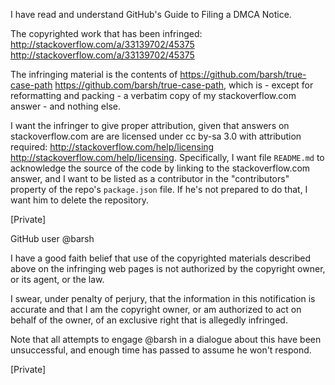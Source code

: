 I have read and understand GitHub's Guide to Filing a DMCA Notice.

The copyrighted work that has been infringed: http://stackoverflow.com/a/33139702/45375 <http://stackoverflow.com/a/33139702/45375>

The infringing material is the contents of https://github.com/barsh/true-case-path <https://github.com/barsh/true-case-path>, which is - except for reformatting and packing - a verbatim copy of my stackoverflow.com answer - and nothing else.

I want the infringer to give proper attribution, given that answers on stackoverflow.com are are licensed under cc by-sa 3.0 with attribution required: http://stackoverflow.com/help/licensing <http://stackoverflow.com/help/licensing>. Specifically, I want file `README.md` to acknowledge the source of the code by linking to the stackoverflow.com answer, and I want to be listed as a contributor in the "contributors" property of the repo's `package.json` file. If he's not prepared to do that, I want him to delete the repository.

[Private]

GitHub user @barsh

I have a good faith belief that use of the copyrighted materials described above on the infringing web pages is not authorized by the copyright owner, or its agent, or the law.

I swear, under penalty of perjury, that the information in this notification is accurate and that I am the copyright owner, or am authorized to act on behalf of the owner, of an exclusive right that is allegedly infringed.

Note that all attempts to engage @barsh in a dialogue about this have been unsuccessful, and enough time has passed to assume he won't respond.

[Private]
